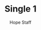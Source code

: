 ---
image: /assets/img/kl/kl_single_1.png
title: Single 1
number: 1
categories:
  - Meditations
  - Moments
  - Single
author: Hope Staff
notes: Single 1
embed: >-
  EMBED_GOES_HERE
transcript: >-
  SOME LINES OF TEXT START HERE
---